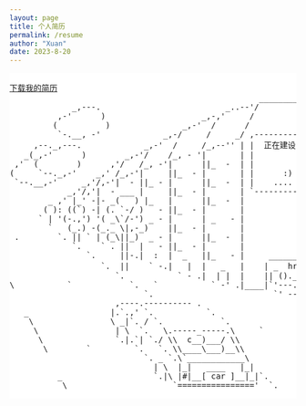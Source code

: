 ```yaml
---
layout: page
title: 个人简历
permalink: /resume
author: "Xuan"
date: 2023-8-20
---
```


<style>
  pre {
    background-color: white; /* 将背景色设置为白色 */
  }
</style>
<pre>

<a href="/assets/resume.pdf" download>下载我的简历</a>
                                                    __________
             _,---.                          _..--'/          \
          ,-'      )                    _,-,'     /            \
         (          )               _,-'  /      /              \
          `-.__, -'             _,-/     /     _/ ,------------. \
     ,--._,---.             _,-'  /     /_,--'' | |  正在建设中  | |
   _(_,-'      )        _,-'/    /_, - '|       | |            | |
 ,'  (        )      ,'/   /_, -'|      ||_  -  | |            | |
(     `--._,-'    _,' /_,-'|     ||_  - |       | |      :)    | |
 `--.__,-'     _,'/,-'|  - ||_ - |      ||_  -  | |    ....    | |
            _,'/,'|  - ___ |     ||_  - |       | `------------' |
        _ ,' |_' -|- _(   ) |_   |      ||_  -  |                |
       ( ): ((`) -| (. `-/ )   - ||_  - |       |                |
      ` | '(-.,') '( _\`/-') _ - |      | _   - |                |
        `   (_.) -(_._ \|,-_)    ||_  - |       |                |
 .        `. || ` | (_\||_)  _ - |      ||_  -  |                |
             `.    ` . ||  |   - ||_  - |       |                |
                `.     ||-.|  :  |  _   ||_   - |     __________ |
                   `.  ||    ` -.|   |  |   _   |    | _  hr必看  |`'--.._
                      `.           ` - .|  | |  |    || ()._o  ||   __ |
\           `            `.   `           ` -' .|____|`'---.|>_||  |. ||
                            `.                         `' -- .._|__|__||
                      ,----.---------- .                            .-_.
   _                 |.`.,' `.           `.                         || |
    \                \ _|`. / `.            `.                      \|_o
     \                | \  `.   \.-----_-----.\     `
      \               `.|.`| `./ \\  c__)___/ \\             .
       \        `         `.   `. \\____\___)__\\
                            `. _ `.\`____________\
                              | \  |_|   ____   |_|
          _                   `.|\ |#|__[ car ]__|_|`.
           \                      `================'  `.

</pre>
